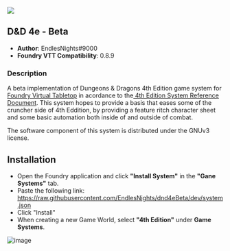 ![](https://img.shields.io/badge/Foundry-v0.8.9-informational)

## D&D 4e - Beta
* **Author**: EndlesNights#9000
* **Foundry VTT Compatibility**: 0.8.9

### Description
A beta implementation of Dungeons & Dragons 4th Edition game system for [Foundry Virtual Tabletop](https://foundryvtt.com/) in acordance to the[ 4th Edition System Reference Document](http://weirdzine.com/wp-content/uploads/2015/07/4E_SRD-1.pdf). This system hopes to provide a basis that eases some of the cruncher side of 4th Eddition, by providing a feature ritch character sheet and some basic automation both inside of and outside of combat.

The software component of this system is distributed under the GNUv3 license.

## Installation
* Open the Foundry application and click **"Install System"** in the **"Gane Systems"** tab.
* Paste the following link: https://raw.githubusercontent.com/EndlesNights/dnd4eBeta/dev/system.json
* Click "Install"
* When creating a new Game World, select **"4th Edition"** under **Game Systems**.

![image](https://user-images.githubusercontent.com/58280840/122214010-991a4d80-ce77-11eb-8b55-98f537e93ebf.png)
